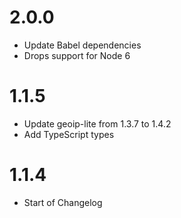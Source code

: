 # 2.0.0
- Update Babel dependencies
- Drops support for Node 6

# 1.1.5
- Update geoip-lite from 1.3.7 to 1.4.2
- Add TypeScript types

# 1.1.4
- Start of Changelog